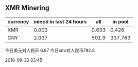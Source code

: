 ## XMR Minering

|currency|mined in last 24 hours|all|in pool|
|---|---|---|---|
|XMR|0.003|0.633|0.426|
|CNY|2.037|501.9|337.763|

今日美元对人民币 6.87	今日xmr对人民币792.3


2018-09-30 03:45